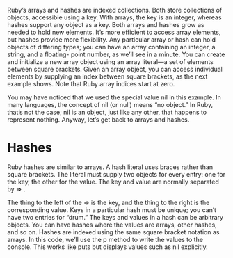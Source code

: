 Ruby’s arrays and hashes are indexed collections. Both store collections of objects, accessible
using a key. With arrays, the key is an integer, whereas hashes support any object as a key.
Both arrays and hashes grow as needed to hold new elements. It’s more efficient to access
array elements, but hashes provide more flexibility. Any particular array or hash can hold
objects of differing types; you can have an array containing an integer, a string, and a floating-
point number, as we’ll see in a minute.
You can create and initialize a new array object using an array literal—a set of elements
between square brackets. Given an array object, you can access individual elements by
supplying an index between square brackets, as the next example shows. Note that Ruby
array indices start at zero.

You may have noticed that we used the special value nil in this example. In many languages,
the concept of nil (or null) means “no object.” In Ruby, that’s not the case; nil is an object, just
like any other, that happens to represent nothing. Anyway, let’s get back to arrays and
hashes.

# Hashes
Ruby hashes are similar to arrays. A hash literal uses braces rather than square brackets.
The literal must supply two objects for every entry: one for the key, the other for the value.
The key and value are normally separated by => .

The thing to the left of the => is the key, and the thing to the right is the corresponding value.
Keys in a particular hash must be unique; you can’t have two entries for “drum.” The keys
and values in a hash can be arbitrary objects. You can have hashes where the values are
arrays, other hashes, and so on.
Hashes are indexed using the same square bracket notation as arrays. In this code, we’ll use
the p method to write the values to the console. This works like puts but displays values such
as nil explicitly.